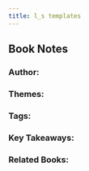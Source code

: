 ```yaml
---
title: l_s templates
---
```


## Book Notes
### Author:
### Themes:
### Tags:
### Key Takeaways:
### Related Books:

